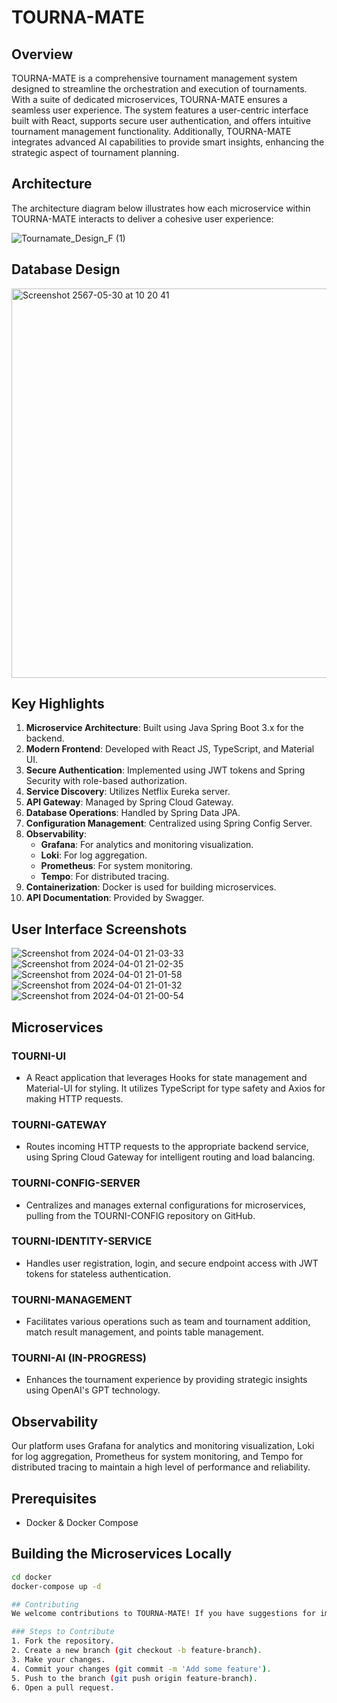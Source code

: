 # TOURNA-MATE

## Overview

TOURNA-MATE is a comprehensive tournament management system designed to streamline the orchestration and execution of tournaments. With a suite of dedicated microservices, TOURNA-MATE ensures a seamless user experience. The system features a user-centric interface built with React, supports secure user authentication, and offers intuitive tournament management functionality. Additionally, TOURNA-MATE integrates advanced AI capabilities to provide smart insights, enhancing the strategic aspect of tournament planning.

## Architecture

The architecture diagram below illustrates how each microservice within TOURNA-MATE interacts to deliver a cohesive user experience:

![Tournamate_Design_F (1)](https://github.com/raju4789/tourna-mate/assets/9479811/6a9b1fef-e624-44a6-9c6b-e8f50a9fe05d)

## Database Design

<img width="623" alt="Screenshot 2567-05-30 at 10 20 41" src="https://github.com/raju4789/tourna-mate/assets/9479811/f062c36f-7f68-4826-a5fe-39e72e3bf287">


## Key Highlights

1. **Microservice Architecture**: Built using Java Spring Boot 3.x for the backend.
2. **Modern Frontend**: Developed with React JS, TypeScript, and Material UI.
3. **Secure Authentication**: Implemented using JWT tokens and Spring Security with role-based authorization.
4. **Service Discovery**: Utilizes Netflix Eureka server.
5. **API Gateway**: Managed by Spring Cloud Gateway.
6. **Database Operations**: Handled by Spring Data JPA.
7. **Configuration Management**: Centralized using Spring Config Server.
8. **Observability**: 
   - **Grafana**: For analytics and monitoring visualization.
   - **Loki**: For log aggregation.
   - **Prometheus**: For system monitoring.
   - **Tempo**: For distributed tracing.
9. **Containerization**: Docker is used for building microservices.
10. **API Documentation**: Provided by Swagger.

## User Interface Screenshots

![Screenshot from 2024-04-01 21-03-33](https://github.com/raju4789/tourna-mate/assets/9479811/ec8ad075-182a-443f-8455-c382791b893b)
![Screenshot from 2024-04-01 21-02-35](https://github.com/raju4789/tourna-mate/assets/9479811/5dd5c7fc-768e-4616-9824-9b2315bc8661)
![Screenshot from 2024-04-01 21-01-58](https://github.com/raju4789/tourna-mate/assets/9479811/8c7d8cba-e109-4893-9770-6a2544baf064)
![Screenshot from 2024-04-01 21-01-32](https://github.com/raju4789/tourna-mate/assets/9479811/406f78d1-26ea-4834-902d-5c9a04e5552a)
![Screenshot from 2024-04-01 21-00-54](https://github.com/raju4789/tourna-mate/assets/9479811/4e366d35-572f-4279-9c00-1b953a0a5342)

## Microservices

### TOURNI-UI

- A React application that leverages Hooks for state management and Material-UI for styling. It utilizes TypeScript for type safety and Axios for making HTTP requests.

### TOURNI-GATEWAY

- Routes incoming HTTP requests to the appropriate backend service, using Spring Cloud Gateway for intelligent routing and load balancing.

### TOURNI-CONFIG-SERVER

- Centralizes and manages external configurations for microservices, pulling from the TOURNI-CONFIG repository on GitHub.

### TOURNI-IDENTITY-SERVICE

- Handles user registration, login, and secure endpoint access with JWT tokens for stateless authentication.

### TOURNI-MANAGEMENT

- Facilitates various operations such as team and tournament addition, match result management, and points table management.

### TOURNI-AI (IN-PROGRESS)

- Enhances the tournament experience by providing strategic insights using OpenAI's GPT technology.

## Observability

Our platform uses Grafana for analytics and monitoring visualization, Loki for log aggregation, Prometheus for system monitoring, and Tempo for distributed tracing to maintain a high level of performance and reliability.

## Prerequisites

- Docker & Docker Compose

## Building the Microservices Locally

```bash
cd docker
docker-compose up -d

## Contributing
We welcome contributions to TOURNA-MATE! If you have suggestions for improvements or have found a bug, please open an issue or submit a pull request. For major changes, please open an issue first to discuss what you would like to change.

### Steps to Contribute
1. Fork the repository.
2. Create a new branch (git checkout -b feature-branch).
3. Make your changes.
4. Commit your changes (git commit -m 'Add some feature').
5. Push to the branch (git push origin feature-branch).
6. Open a pull request.
